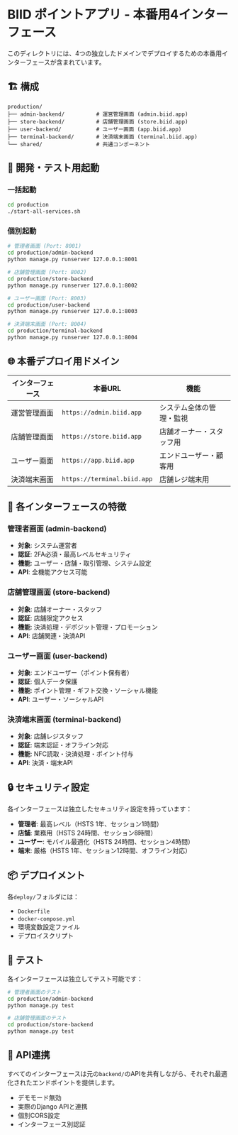 # BIID ポイントアプリ - 本番用4インターフェース

このディレクトリには、4つの独立したドメインでデプロイするための本番用インターフェースが含まれています。

## 🏗️ 構成

```
production/
├── admin-backend/          # 運営管理画面 (admin.biid.app)
├── store-backend/          # 店舗管理画面 (store.biid.app)  
├── user-backend/           # ユーザー画面 (app.biid.app)
├── terminal-backend/       # 決済端末画面 (terminal.biid.app)
└── shared/                 # 共通コンポーネント
```

## 🚀 開発・テスト用起動

### 一括起動
```bash
cd production
./start-all-services.sh
```

### 個別起動
```bash
# 管理者画面 (Port: 8001)
cd production/admin-backend
python manage.py runserver 127.0.0.1:8001

# 店舗管理画面 (Port: 8002)  
cd production/store-backend
python manage.py runserver 127.0.0.1:8002

# ユーザー画面 (Port: 8003)
cd production/user-backend  
python manage.py runserver 127.0.0.1:8003

# 決済端末画面 (Port: 8004)
cd production/terminal-backend
python manage.py runserver 127.0.0.1:8004
```

## 🌐 本番デプロイ用ドメイン

| インターフェース | 本番URL | 機能 |
|----------------|---------|------|
| 運営管理画面 | `https://admin.biid.app` | システム全体の管理・監視 |
| 店舗管理画面 | `https://store.biid.app` | 店舗オーナー・スタッフ用 |
| ユーザー画面 | `https://app.biid.app` | エンドユーザー・顧客用 |
| 決済端末画面 | `https://terminal.biid.app` | 店舗レジ端末用 |

## 🔧 各インターフェースの特徴

### 管理者画面 (admin-backend)
- **対象**: システム運営者
- **認証**: 2FA必須・最高レベルセキュリティ
- **機能**: ユーザー・店舗・取引管理、システム設定
- **API**: 全機能アクセス可能

### 店舗管理画面 (store-backend)  
- **対象**: 店舗オーナー・スタッフ
- **認証**: 店舗限定アクセス
- **機能**: 決済処理・デポジット管理・プロモーション
- **API**: 店舗関連・決済API

### ユーザー画面 (user-backend)
- **対象**: エンドユーザー（ポイント保有者）
- **認証**: 個人データ保護
- **機能**: ポイント管理・ギフト交換・ソーシャル機能
- **API**: ユーザー・ソーシャルAPI

### 決済端末画面 (terminal-backend)
- **対象**: 店舗レジスタッフ
- **認証**: 端末認証・オフライン対応
- **機能**: NFC読取・決済処理・ポイント付与
- **API**: 決済・端末API

## 🔒 セキュリティ設定

各インターフェースは独立したセキュリティ設定を持っています：

- **管理者**: 最高レベル（HSTS 1年、セッション1時間）
- **店舗**: 業務用（HSTS 24時間、セッション8時間）  
- **ユーザー**: モバイル最適化（HSTS 24時間、セッション4時間）
- **端末**: 厳格（HSTS 1年、セッション12時間、オフライン対応）

## 📦 デプロイメント

各`deploy/`フォルダには：
- `Dockerfile`
- `docker-compose.yml`
- 環境変数設定ファイル
- デプロイスクリプト

## 🧪 テスト

各インターフェースは独立してテスト可能です：

```bash
# 管理者画面のテスト
cd production/admin-backend
python manage.py test

# 店舗管理画面のテスト
cd production/store-backend  
python manage.py test
```

## 🔄 API連携

すべてのインターフェースは元の`backend/`のAPIを共有しながら、それぞれ最適化されたエンドポイントを提供します。

- デモモード無効
- 実際のDjango APIと連携  
- 個別CORS設定
- インターフェース別認証